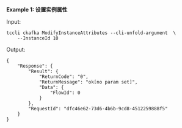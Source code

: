 **Example 1: 设置实例属性**

 

Input: 

```
tccli ckafka ModifyInstanceAttributes --cli-unfold-argument  \
    --InstanceId 10
```

Output: 
```
{
    "Response": {
        "Result": {
            "ReturnCode": "0",
            "ReturnMessage": "ok[no param set]",
            "Data": {
                "FlowId": 0
            }
        },
        "RequestId": "dfc46e62-73d6-4b6b-9cd8-4512259888f5"
    }
}
```

